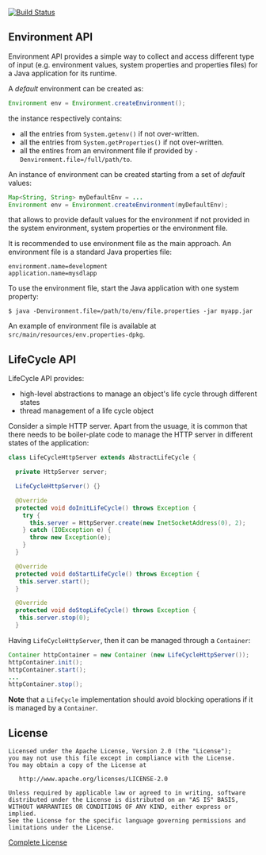 [![Build Status](https://img.shields.io/travis/sdl/environment-api.svg?style=flat-square)](https://travis-ci.org/sdl/environment)

## Environment API

Environment API provides a simple way to collect and access different type of input (e.g. environment values, system properties and properties files) for a Java application for its runtime. 

A *default* environment can be created as:

```java
Environment env = Environment.createEnvironment();
```

the instance respectively contains:

* all the entries from `System.getenv()` if not over-written.
* all the entries from `System.getProperties()` if not over-written.
* all the entires from an environment file if provided by `-Denvironment.file=/full/path/to`. 

An instance of environment can be created starting from a set of *default* values:

```java
Map<String, String> myDefaultEnv = ...
Environment env = Environment.createEnvironment(myDefaultEnv);
```

that allows to provide default values for the environment if not provided in the system environment, system properties or the environment file.

It is recommended to use environment file as the main approach. An environment file is a standard Java properties file:

```
environment.name=development
application.name=mysdlapp
```

To use the environment file, start the Java application with one system property:

```
$ java -Denvironment.file=/path/to/env/file.properties -jar myapp.jar
```

An example of environment file is available at `src/main/resources/env.properties-dpkg`.

## LifeCycle API

LifeCycle API provides:

* high-level abstractions to manage an object's life cycle through different states
* thread management of a life cycle object

Consider a simple HTTP server. Apart from the usuage, it is common that there needs to be boiler-plate code to manage the HTTP server in different states of the application:

```java
class LifeCycleHttpServer extends AbstractLifeCycle {

  private HttpServer server;

  LifeCycleHttpServer() {}

  @Override
  protected void doInitLifeCycle() throws Exception {
    try {
      this.server = HttpServer.create(new InetSocketAddress(0), 2);
    } catch (IOException e) {
      throw new Exception(e);
    }
  }

  @Override
  protected void doStartLifeCycle() throws Exception {
   this.server.start();
  }

  @Override
  protected void doStopLifeCycle() throws Exception {
   this.server.stop(0);
  }
```

Having `LifeCycleHttpServer`, then it can be managed through a `Container`:

```java
Container httpContainer = new Container (new LifeCycleHttpServer());
httpContainer.init();
httpContainer.start();
...
httpContainer.stop();
```

**Note** that a `LifeCycle` implementation should avoid blocking operations if it is managed by a `Container`. 

## License

```
Licensed under the Apache License, Version 2.0 (the "License");
you may not use this file except in compliance with the License.
You may obtain a copy of the License at

   http://www.apache.org/licenses/LICENSE-2.0

Unless required by applicable law or agreed to in writing, software
distributed under the License is distributed on an "AS IS" BASIS,
WITHOUT WARRANTIES OR CONDITIONS OF ANY KIND, either express or implied.
See the License for the specific language governing permissions and
limitations under the License.
```

[Complete License][1]

[1]: LICENSE.txt
